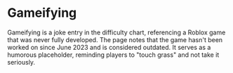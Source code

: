 # Gameifying

Gameifying is a joke entry in the difficulty chart, referencing a Roblox game that was never fully developed. The page notes that the game hasn't been worked on since June 2023 and is considered outdated. It serves as a humorous placeholder, reminding players to "touch grass" and not take it seriously.